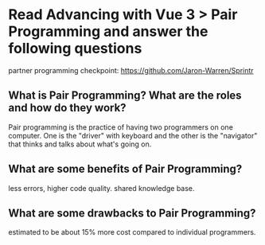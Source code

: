 # Read Advancing with Vue 3 > Pair Programming and answer the following questions

partner programming checkpoint: https://github.com/Jaron-Warren/Sprintr

## What is Pair Programming? What are the roles and how do they work?

Pair programming is the practice of having two programmers on one computer. One is the "driver" with keyboard and the other is the "navigator" that thinks and talks about what's going on.

## What are some benefits of Pair Programming?

less errors, higher code quality. shared knowledge base.

## What are some drawbacks to Pair Programming?

estimated to be about 15% more cost compared to individual programmers.